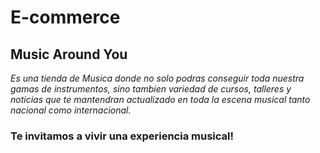 # E-commerce
## Music Around You

_Es una tienda de Musica donde no solo podras conseguir toda nuestra gamas de instrumentos, sino tambien variedad de cursos, talleres y noticias que te mantendran actualizado en toda la escena musical tanto nacional como internacional._
### Te invitamos a vivir una experiencia musical!

